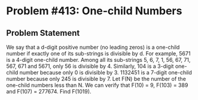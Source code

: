 # Problem #413: One-child Numbers 

## Problem Statement 

We say that a d-digit positive number (no leading zeros) is a one-child number if exactly one of its sub-strings is divisible by d.
For example, 5671 is a 4-digit one-child number. Among all its sub-strings 5, 6, 7, 1, 56, 67, 71, 567, 671 and 5671, only 56 is divisible by 4.
Similarly, 104 is a 3-digit one-child number because only 0 is divisible by 3.
1132451 is a 7-digit one-child number because only 245 is divisible by 7.
Let F(N) be the number of the one-child numbers less than N.
We can verify that F(10) = 9, F(103) = 389 and F(107) = 277674.
Find F(1019).
